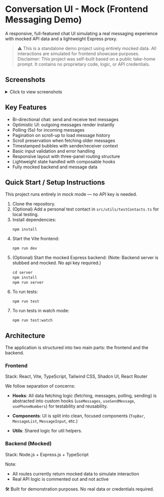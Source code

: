 # Conversation UI - Mock (Frontend Messaging Demo)

A responsive, full-featured chat UI simulating a real messaging experience with mocked API data and a lightweight Express proxy.

> ⚠️ This is a standalone demo project using entirely mocked data. All interactions are simulated for frontend showcase purposes.
Disclaimer: This project was self-built based on a public take-home prompt. It contains no proprietary code, logic, or API credentials.



## Screenshots

<details>

<summary>Click to view screenshots</summary>

![alt text](image.png)
![alt text](image-1.png)
![alt text](image-2.png)
![alt text](image-3.png)
![alt text](image-4.png)

</details>

## Key Features

- Bi-directional chat: send and receive text messages
- Optimistic UI: outgoing messages render instantly
- Polling (5s) for incoming messages
- Pagination on scroll-up to load message history
- Scroll preservation when fetching older messages
- Timestamped bubbles with sender/receiver context
- Basic input validation and error handling
- Responsive layout with three-panel routing structure
- Lightweight state handled with composable hooks
- Fully mocked backend and message data

## Quick Start / Setup Instructions

This project runs entirely in mock mode — no API key is needed.

1. Clone the repository.
2. (Optional) Add a personal test contact in `src/utils/testContacts.ts` for local testing.
3. Install dependencies:
   ```
   npm install
   ```
4. Start the Vite frontend:
   ```
   npm run dev
   ```
5. (Optional) Start the mocked Express backend: (Note: Backend server is stubbed and mocked. No api key required.)
   ```
   cd server
   npm install
   npm run server
   ```
6. To run tests:
   ```
   npm run test
   ```
7. To run tests in watch mode:
   ```
   npm run test:watch
   ```

## Architecture

The application is structured into two main parts: the frontend and the backend.

### Frontend

Stack: React, Vite, TypeScript, Tailwind CSS, Shadcn UI, React Router

We follow separation of concerns:

- **Hooks**: All data fetching logic (fetching, messages, polling, sending) is abstracted into custom hooks (`useMessages`, `useSendMessage`, `usePhoneNumbers`) for testability and reusability.

- **Components**: UI is split into clean, focused components (`TopBar`, `MessageList`, `MessageInput`, etc.)

- **Utils**: Shared logic for util helpers.

### Backend (Mocked)

Stack: Node.js + Express.js + TypeScript

Note:

- All routes currently return mocked data to simulate interaction
- Real API logic is commented out and not active

🛠️ Built for demonstration purposes. No real data or credentials required.  

